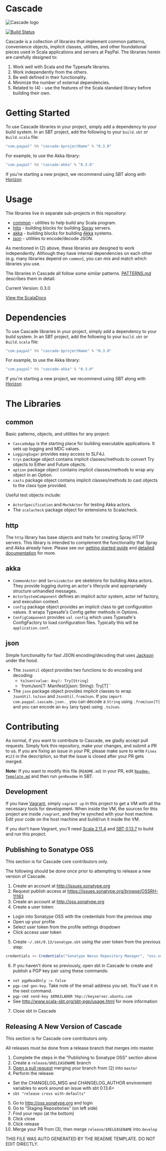 # Cascade

![Cascade logo](doc/cascade.png)

[![Build Status](https://travis-ci.org/paypal/cascade.png?branch=develop)](https://travis-ci.org/paypal/cascade)

Cascade is a collection of libraries that implement common patterns,
convenience objects, implicit classes, utilities, and other foundational pieces
used in Scala applications and servers at PayPal. The libraries herein are
carefully designed to:

1. Work well with Scala and the Typesafe libraries.
2. Work independently from the others.
3. Be well defined in their functionality.
4. Minimize the number of external dependencies.
5. Related to (4) - use the features of the Scala standard library before
building their own.

# Getting Started

To use Cascade libraries in your project, simply add a dependency to your
build system. In an SBT project, add the following to your `build.sbt` or
`Build.scala` file:

```scala
"com.paypal" %% "cascade-$projectName" % "0.3.0"
```

For example, to use the Akka library:

```scala
"com.paypal" %% "cascade-akka" % "0.3.0"
```

If you're starting a new project, we recommend using SBT along with
[Horizon](https://github.com/paypal/horizon)

# Usage

The libraries live in separate sub-projects in this repository:

* [common](common/) - utilities to help build any Scala program.
* [http](http/) - building blocks for building [Spray](http://spray.io) servers.
* [akka](akka/) - building blocks for building [Akka](http://akka.io) systems.
* [json](json/) - utilities to encode/decode JSON.

As mentioned in (2) above, these libraries are designed to work independently.
Although they have internal dependencies on each other (e.g. many libraries
depend on `common`), you can mix and match which libraries you use.

The libraries in Cascade all follow some similar patterns.
[PATTERNS.md](doc/PATTERNS.md) describes them in detail.

Current Version: 0.3.0

[View the ScalaDocs](https://paypal.github.io/cascade/api/0.3.0/index.html#com.paypal.cascade.package)

# Dependencies

To use Cascade libraries in your project, simply add a dependency to your
build system. In an SBT project, add the following to your `build.sbt` or
`Build.scala` file:

```scala
"com.paypal" %% "cascade-$projectName" % "0.3.0"
```

For example, to use the Akka library:

```scala
"com.paypal" %% "cascade-akka" % "0.3.0"
```

If you're starting a new project, we recommend using SBT along with
[Horizon](https://github.com/paypal/horizon)

# The Libraries

## common

Basic patterns, objects, and utilities for any project:

- `CascadeApp` is the starting place for building executable applications. It sets up logging and MDC values.
- `LoggingSugar` provides easy access to SLF4J.
- `trys` package object contains implicit classes/methods to convert Try objects to Either and Future objects.
- `option` package object contains implicit classes/methods to wrap any object in an Option.
- `casts` package object contains implicit classes/methods to cast objects to the class type provided.

Useful test objects include:

- `ActorSpecification` and `MockActor` for testing Akka actors.
- The `scalacheck` package object for extensions to Scalacheck.

## http

The `http` library has base objects and traits for creating Spray HTTP servers.
This library is intended to complement the functionality that Spray and Akka
already have. Please see our [getting started guide](doc/HTTP_RESOURCE_GETTING_STARTED.md)
and [detailed documentation](doc/HTTP_RESOURCE.md) for more.

## akka

- `CommonActor` and `ServiceActor` are skeletons for building Akka actors. They provide logging during an actor's
  lifecycle and appropriately structure unhandled messages.
- `ActorSystemComponent` defines an implicit actor system, actor ref factory, and execution context.
- `config` package object provides an implicit class to get configuration values. It wraps Typesafe's Config getter
    methods in Options.
- `ConfigComponent` provides `val config` which uses Typesafe's ConfigFactory to load configuration files. Typically this
  will be `application.conf`.

## json

Simple functionality for fast JSON encoding/decoding that uses [Jackson](https://github.com/FasterXML/jackson)
under the hood.

- The `JsonUtil` object provides two functions to do encoding and decoding:
    - `toJson(value: Any): Try[String]`
    - `fromJson[T: Manifest](json: String): Try[T]``
- The `json` package object provides implicit classes to wrap `JsonUtil.toJson`
and `JsonUtil.fromJson`. If you `import com.paypal.cascade.json._` you can
decode a `String` using `.fromJson[T]` and you can encode an `Any`
(any type) using `.toJson`.


# Contributing

As normal, if you want to contribute to Cascade, we gladly accept pull requests.
Simply fork this repository, make your changes, and submit a PR to us.
If you are fixing an issue in your PR, please make sure to write `Fixes #123`
in the description, so that the issue is closed after your PR gets merged.

**Note:** If you want to modify this file (`README.md`) in your PR, edit
[`Readme-Template.md`](Readme-Template.md) and then run `genReadme` in SBT.

## Development

If you have [Vagrant](http://vagrantup.com), simply `vagrant up` in this
project to get a VM with all the necessary tools for development. When inside
the VM, the sources for this project are inside `/vagrant`, and they're synched
with your host machine. Edit your code on the host machine and build/run it
inside the VM.

If you don't have Vagrant, you'll need
[Scala 2.11.4](http://scala-lang.org/download/) and
[SBT 0.13.7](http://www.scala-sbt.org/download.html) to build and run this
project.

## Publishing to Sonatype OSS

This section is for Cascade core contributors only.

The following should be done once prior to attempting to release a new version of Cascade.

1. Create an account at http://issues.sonatype.org
2. Request publish access at https://issues.sonatype.org/browse/OSSRH-11183
3. Create an account at http://oss.sonatype.org
4. Create a user token:
 - Login into Sonatype OSS with the credentials from the previous step
 - Open up your profile
 - Select user token from the profile settings dropdown
 - Click access user token
5. Create ```~/.sbt/0.13/sonatype.sbt``` using the user token from the previous step:

  ```scala
  credentials += Credentials("Sonatype Nexus Repository Manager", "oss.sonatype.org", <username>, <password>)
  ```

6. If you haven't done so previously, open sbt in Cascade to create and publish a PGP key pair using these commands:
  - ```set pgpReadOnly := false```
  - ```pgp-cmd gen-key```. Take note of the email address you set. You'll use it in the next command.
  - ```pgp-cmd send-key $EMAILADDR hkp://keyserver.ubuntu.com```
  - See http://www.scala-sbt.org/sbt-pgp/usage.html for more information
7. Close sbt in Cascade

## Releasing A New Version of Cascade

This section is for Cascade core contributors only.

All releases must be done from a release branch that merges into master.

1. Complete the steps in the "Publishing to Sonatype OSS" section above
2. Create a `release/$RELEASENAME` branch
3. [Open a pull request](https://github.com/paypal/cascade/compare) merging your branch from (2) into `master`
4. Perform the release:
  - Set the CHANGELOG_MSG and CHANGELOG_AUTHOR environment variables to work around an issue with sbt 0.13.6+
  - ```sbt "release cross with-defaults"```
5. Go to http://oss.sonatype.org and login
6. Go to “Staging Repositories” (on left side)
7. Find your repo (at the bottom) 
8. Click close
9. Click release
10. Merge your PR from (3), then merge `release/$RELEASENAME` into `develop`

THIS FILE WAS AUTO GENERATED BY THE README TEMPLATE. DO NOT EDIT DIRECTLY.
